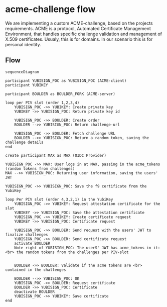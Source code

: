 # acme-challenge flow

We are implementing a custom ACME-challenge, based on the projects requirements. ACME is a protocol, Automated Certificate Management Environment, that handles specific challenge validation and management of X.509 certificates. Usualy, this is for domains. In our scenario this is for personal identity.

## Flow

```mermaid
sequenceDiagram

participant YUBISIGN_POC as YUBISIGN_POC (ACME-client)
participant YUBIKEY

participant BOULDER as BOULDER_FORK (ACME-server)

loop per PIV slot (order 1,2,3,4)
    YUBISIGN_POC ->> YUBIKEY: Create private key
    YUBIKEY ->> YUBISIGN_POC: Return private key id

    YUBISIGN_POC ->> BOULDER: Create order
    BOULDER -->> YUBISIGN_POC: Return challenge-url

    YUBISIGN_POC ->> BOULDER: Fetch challenge URL
    BOULDER -->> YUBISIGN_POC: Return a random token, saving the challenge details
end

create participant MAX as MAX (OIDC Provider)

YUBISIGN_POC ->> MAX: User logs in at MAX, passing in the acme_tokens (random tokens from challenges)
MAX -->> YUBISIGN_POC: Returning user information, saving the users' JWT

YUBISIGN_POC ->> YUBISIGN_POC: Save the f9 certificate from the YubiKey

loop Per PIV slot (order 4,3,2,1) in the YubiKey
    YUBISIGN_POC ->> YUBIKEY: Request attestation certificate for the slot
    YUBIKEY ->> YUBISIGN_POC: Save the attestation certificate
    YUBISIGN_POC ->> YUBIKEY: Create certificate request
    YUBIKEY ->> YUBISIGN_POC: Certificate request

    YUBISIGN_POC ->> BOULDER: Send request with the users' JWT to finalize challenges
    YUBISIGN_POC ->> BOULDER: Send certificate request
    activate BOULDER
    Note right of YUBISIGN_POC: The userS' JWT has acme_tokens in it: <br> the random tokens from the challenges per PIV-slot


    BOULDER ->> BOULDER: Validate if the acme tokens are <br> contained in the challenges

    BOULDER -->> YUBISIGN_POC: OK
    YUBISIGN_POC ->> BOULDER: Request certificate
    BOULDER ->> YUBISIGN_POC: Certificate
    deactivate BOULDER
    YUBISIGN_POC ->> YUBIKEY: Save certificate
end
```
